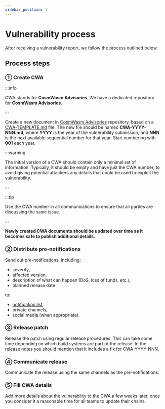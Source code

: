 ```yaml
---
sidebar_position: 1
---
```


# Vulnerability process

After receiving a vulnerability report, we follow the process outlined below. 

## Process steps

### ① Create CWA

:::info

CWA stands for **CosmWasm Advisories**. We have a dedicated repository for **[CosmWasm Advisories]**.

:::

Create a new document in [CosmWasm Advisories] repository, based on a [CWA-TEMPLATE.md] file.
The new file should be named **CWA-YYYY-NNN.md**, where **YYYY** is the year of the vulnerability submission,
and **NNN** is the next available sequential number for that year. Start numbering with **001** each year.

:::warning

The initial version of a CWA should contain only a minimal set of information. Typically, it should 
be empty and have just the CWA number, to avoid giving potential attackers any details
that could be used to exploit the vulnerability. 

:::

:::tip

Use the CWA number in all communications to ensure that all parties are discussing the same issue.

:::

**Newly created CWA documents should be updated over time as it becomes safe to publish additional details.**

### ② Distribute pre-notifications

Send out pre-notifications, including:

- severity,
- affected version,
- description of what can happen (DoS, loss of funds, etc.),
- planned release date

to:
- [notification list],
- private channels,
- social media (when appropriate).

### ③ Release patch

Release the patch using regular release procedures.
This can take some time depending on which build systems are part of the release.
In the release notes you should mention that it includes a fix for CWA-YYYY-NNN.

### ④ Communicate release

Communicate the release using the same channels as the pre-notifications.

### ⑤ Fill CWA details

Add more details about the vulnerability to the CWA a few weeks later,
once you consider it a reasonable time for all teams to update their chains.

[CosmWasm Advisories]: https://github.com/CosmWasm/advisories
[CWA-TEMPLATE.md]: https://github.com/CosmWasm/advisories/blob/main/CWAs/CWA-TEMPLATE.md
[notification list]: https://github.com/CosmWasm/advisories/blob/main/NOTIFICATION_LIST.md
